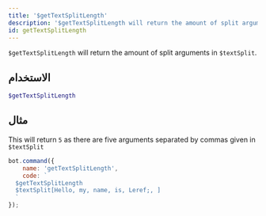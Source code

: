 ```yaml
---
title: '$getTextSplitLength'
description: '$getTextSplitLength will return the amount of split arguments in $textSplit'
id: getTextSplitLength
---
```


`$getTextSplitLength` will return the amount of split arguments in `$textSplit`.

## الاستخدام

```php
$getTextSplitLength
```

## مثال

This will return `5` as there are five arguments separated by commas given in `$textSplit`

```javascript
bot.command({
    name: 'getTextSplitLength',
    code: `
  $getTextSplitLength
  $textSplit[Hello, my, name, is, Leref;, ]
  `
});
```
